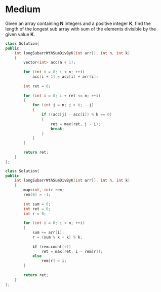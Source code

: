 # Medium

Given an array containing **N** integers and a positive integer **K**, find the length of the longest sub array with sum of the elements divisible by the given value **K**.

```cpp
class Solution{
public:
    int longSubarrWthSumDivByK(int arr[], int n, int k)
    {
        vector<int> acc(n + 1);
        
        for (int i = 0; i < n; ++i)
            acc[i + 1] = acc[i] + arr[i];
            
        int ret = 0;
        
        for (int i = 0; i + ret <= n; ++i)
        {
            for (int j = n; j > i; --j)
            {
                if ((acc[j] - acc[i]) % k == 0)
                {
                    ret = max(ret, j - i);
                    break;
                }
            }
        }
        
        return ret;
    }
};
```

```cpp
class Solution{
public:
    int longSubarrWthSumDivByK(int arr[], int n, int k)
    {
        map<int, int> rem;
        rem[0] = -1;
        
        int sum = 0;
        int ret = 0;
        int r = 0;
        
        for (int i = 0; i < n; ++i)
        {
            sum += arr[i];
            r = (sum % k + k) % k;
            
            if (rem.count(r))
                ret = max(ret, i - rem[r]);
            else
                rem[r] = i;
        }
        
        return ret;
    }
};
```
